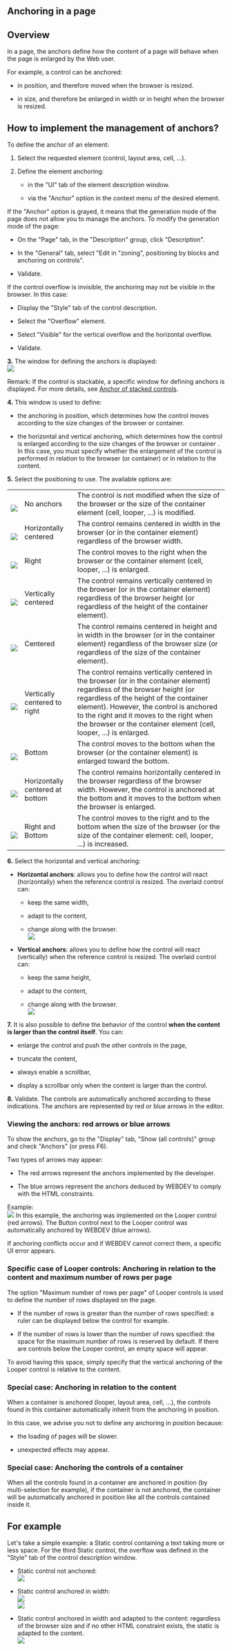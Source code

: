 


## Anchoring in a page
			



<a name="NOTE1"></a>
<a name="NOTE1_1"></a>


## Overview
<a name="overview_ELTTEXTE000273"></a>
In a page, the anchors define how the content of a page will behave when the page is enlarged by the Web user. 

For example, a control can be anchored: 

- in position, and therefore moved when the browser is resized. 

- in size, and therefore be enlarged in width or in height when the browser is resized. 




<a name="NOTE2"></a>
<a name="NOTE2_1"></a>


## How to implement the management of anchors?
<a name="how_implement_the_management_anchors_ELTTEXTE000297"></a>
To define the anchor of an element: 

1. Select the requested element (control, layout area, cell, ...). 

2. Define the element anchoring: 

	- in the "UI" tab of the element description window. 

	- via the "Anchor" option in the context menu of the desired element. 







If the "Anchor" option is grayed, it means that the generation mode of the page does not allow you to manage the anchors. To modify the generation mode of the page: 

- On the "Page" tab, in the "Description" group, click "Description". 

- In the "General" tab, select "Edit in "zoning", positioning by blocks and anchoring on controls". 

- Validate. 




If the control overflow is invisible, the anchoring may not be visible in the browser. In this case: 

- Display the "Style" tab of the control description.

- Select the "Overflow" element. 

- Select "Visible" for the vertical overflow and the horizontal overflow.

- Validate. 




**3.** The window for defining the anchors is displayed: <br>![](https://doc.pcsoft.fr/en-US/images/image.awp?langid=3&name=Ancrage_WebDev.gif&type=thumb)


Remark: If the control is stackable, a specific window for defining anchors is displayed. For more details, see [Anchor of stacked controls](../WDChamp/9000145.md).

**4.** This window is used to define: 

- the anchoring in position, which determines how the control moves according to the size changes of the browser or container. 

- the horizontal and vertical anchoring, which determines how the control is enlarged according to the size changes of the browser or container . In this case, you must specify whether the enlargement of the control is performed in relation to the browser (or container) or in relation to the content.




**5.** Select the positioning to use. The available options are: 


|   |   |   |
| --- | --- | --- |
| <br>![](https://doc.pcsoft.fr/en-US/images/image.awp?langid=3&name=A_Hauteur_WB.gif)<br> | No anchors | The control is not modified when the size of the browser or the size of the container element (cell, looper, ...) is modified. |
| <br>![](https://doc.pcsoft.fr/en-US/images/image.awp?langid=3&name=A_Largeur_Hauteur_WB.gif)<br> | Horizontally centered | The control remains centered in width in the browser (or in the container element) regardless of the browser width. |
| <br>![](https://doc.pcsoft.fr/en-US/images/image.awp?langid=3&name=A_Droite_Hauteur_WB.gif)<br> | Right | The control moves to the right when the browser or the container element (cell, looper, ...)  is enlarged. |
| <br>![](https://doc.pcsoft.fr/en-US/images/image.awp?langid=3&name=Ancrage4_WB.gif)<br> | Vertically centered | The control remains vertically centered in the browser (or in the container element) regardless of the browser height (or regardless of the height of the container element). |
| <br>![](https://doc.pcsoft.fr/en-US/images/image.awp?langid=3&name=Ancrage2_WB.gif)<br> | Centered | The control remains centered in height and in width in the browser (or in the container element) regardless of the browser size (or regardless of the size of the container element). |
| <br>![](https://doc.pcsoft.fr/en-US/images/image.awp?langid=3&name=Ancrage3_WB.gif)<br> | Vertically centered to right | The control remains vertically centered in the browser (or in the container element) regardless of the browser height (or regardless of the height of the container element). However, the control is anchored to the right and it moves to the right when the browser or the container element (cell, looper, ...) is enlarged. |
| <br>![](https://doc.pcsoft.fr/en-US/images/image.awp?langid=3&name=Ancrage7_WB.gif)<br> | Bottom | The control moves to the bottom when the browser (or the container element) is enlarged toward the bottom. |
| <br>![](https://doc.pcsoft.fr/en-US/images/image.awp?langid=3&name=Ancrage9_WB.gif)<br> | Horizontally centered at bottom | The control remains horizontally centered in the browser regardless of the browser width. However, the control is anchored at the bottom and it moves to the bottom when the browser is enlarged. |
| <br>![](https://doc.pcsoft.fr/en-US/images/image.awp?langid=3&name=Ancrage8_WB.gif)<br> | Right and Bottom | The control moves to the right and to the bottom when the size of the browser (or the size of the container element: cell, looper, ...) is increased. |

**6.** Select the horizontal and vertical anchoring: 

- **Horizontal anchors**: allows you to define how the control will react (horizontally) when the reference control is resized. The overlaid control can:

	- keep the same width,

	- adapt to the content, 

	- change along with the browser.<br>![](https://doc.pcsoft.fr/en-US/images/image.awp?langid=3&name=Ancrage_Largeur_WB.gif)





- **Vertical anchors**: allows you to define how the control will react (vertically) when the reference control is resized. The overlaid control can:

	- keep the same height,

	- adapt to the content, 

	- change along with the browser.<br>![](https://doc.pcsoft.fr/en-US/images/image.awp?langid=3&name=Ancrage_Hauteur_WB.gif)








**7.** It is also possible to define the behavior of the control **when the content is larger than the control itself**. You can:

- enlarge the control and push the other controls in the page,

- truncate the content,

- always enable a scrollbar,

- display a scrollbar only when the content is larger than the control.




**8.** Validate. The controls are automatically anchored according to these indications. The anchors are represented by red or blue arrows in the editor.  
<a name="NOTE2_2"></a>


### Viewing the anchors: red arrows or blue arrows
<a name="viewing_the_anchors_red_arrows_blue_arrows_ELTPARAGRAPHE000155"></a>

To show the anchors, go to the "Display" tab, "Show (all controls)" group and check "Anchors" (or press F6).

Two types of arrows may appear: 

- The red arrows represent the anchors implemented by the developer. 

- The blue arrows represent the anchors deduced by WEBDEV to comply with the HTML constraints. 




Example: <br>![](https://doc.pcsoft.fr/en-US/images/image.awp?langid=3&name=Ancrage_WB_Coul.gif)
In this example, the anchoring was implemented on the Looper control (red arrows). The Button control next to the Looper control was automatically anchored by WEBDEV (blue arrows). 

If anchoring conflicts occur and if WEBDEV cannot correct them, a specific UI error appears. 
<a name="NOTE2_3"></a>


### Specific case of Looper controls: Anchoring in relation to the content and maximum number of rows per page
<a name="specific_case_looper_controls_anchoring_relation_the_content_and_maximum_number_rows_per_page_ELTPARAGRAPHE000185"></a>

The option "Maximum number of rows per page" of Looper controls is used to define the number of rows displayed on the page. 

- If the number of rows is greater than the number of rows specified: a ruler can be displayed below the control for example. 

- If the number of rows is lower than the number of rows specified: the space for the maximum number of rows is reserved by default. If there are controls below the Looper control, an empty space will appear. 


To avoid having this space, simply specify that the vertical anchoring of the Looper control is relative to the content. 
<a name="NOTE2_4"></a>


### Special case: Anchoring in relation to the content
<a name="special_case_anchoring_relation_the_content_ELTPARAGRAPHE000197"></a>

When a container is anchored (looper, layout area, cell, ...), the controls found in this container automatically inherit from the anchoring in position. 

In this case, we advise you not to define any anchoring in position because: 

- the loading of pages will be slower. 

- unexpected effects may appear. 



<a name="NOTE2_5"></a>


### Special case: Anchoring the controls of a container
<a name="special_case_anchoring_the_controls_container_ELTPARAGRAPHE000209"></a>

When all the controls found in a container are anchored in position (by multi-selection for example), if the container is not anchored, the container will be automatically anchored in position like all the controls contained inside it. 

<a name="NOTE3"></a>
<a name="NOTE3_1"></a>


## For example
<a name="for_example_ELTTEXTE000345"></a>
Let's take a simple example: a Static control containing a text taking more or less space. For the third Static control, the overflow was defined in the "Style" tab of the control description window. 

- Static control not anchored: <br>![](https://doc.pcsoft.fr/en-US/images/image.awp?langid=3&name=Ancrage_WB_Ex1.gif)


- Static control anchored in width: <br>![](https://doc.pcsoft.fr/en-US/images/image.awp?langid=3&name=Ancrage_WB_Ex2.gif)<br>![](https://doc.pcsoft.fr/en-US/images/image.awp?langid=3&name=Ancrage_WB_Ex3.gif)


- Static control anchored in width and adapted to the content: regardless of the browser size and if no other HTML constraint exists, the static is adapted to the content.<br>![](https://doc.pcsoft.fr/en-US/images/image.awp?langid=3&name=Ancrage_WB_Ex4.gif)






